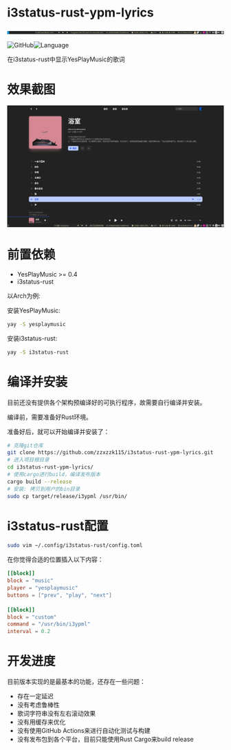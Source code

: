 # i3status-rust-ypm-lyrics

![bar](bar.png)

![GitHub](https://img.shields.io/github/license/zzxzzk115/i3status-rust-ypm-lyrics)![Language](https://img.shields.io/badge/language-rust-yellow)

在i3status-rust中显示YesPlayMusic的歌词

# 效果截图
![showcase](showcase.png)

# 前置依赖
- YesPlayMusic >= 0.4
- i3status-rust

以Arch为例:

安装YesPlayMusic:
```bash
yay -S yesplaymusic
```

安装i3status-rust:
```bash
yay -S i3status-rust
```

# 编译并安装

目前还没有提供各个架构预编译好的可执行程序，故需要自行编译并安装。

编译前，需要准备好Rust环境。

准备好后，就可以开始编译并安装了：

```bash
# 克隆git仓库
git clone https://github.com/zzxzzk115/i3status-rust-ypm-lyrics.git
# 进入项目根目录
cd i3status-rust-ypm-lyrics/
# 使用cargo进行build，编译发布版本
cargo build --release
# 安装: 拷贝到用户的bin目录
sudo cp target/release/i3ypml /usr/bin/
```

# i3status-rust配置

```bash
sudo vim ~/.config/i3status-rust/config.toml
```

在你觉得合适的位置插入以下内容：

```toml
[[block]]
block = "music"
player = "yesplaymusic"
buttons = ["prev", "play", "next"]

[[block]]
block = "custom"
command = "/usr/bin/i3ypml"
interval = 0.2
```

# 开发进度

目前版本实现的是最基本的功能，还存在一些问题：

- 存在一定延迟
- 没有考虑鲁棒性
- 歌词字符串没有左右滚动效果
- 没有用缓存来优化
- 没有使用GitHub Actions来进行自动化测试与构建
- 没有发布包到各个平台，目前只能使用Rust Cargo来build release
